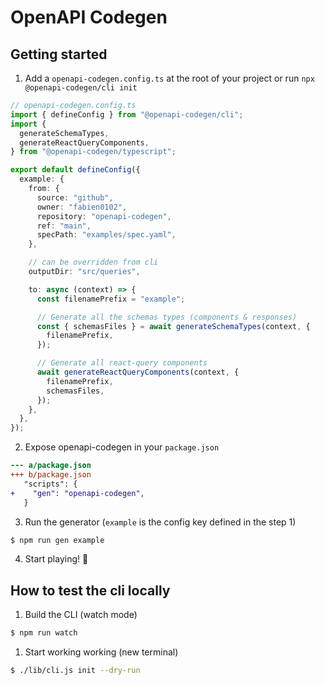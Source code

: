 # OpenAPI Codegen

## Getting started

1. Add a `openapi-codegen.config.ts` at the root of your project or run `npx @openapi-codegen/cli init`

```ts
// openapi-codegen.config.ts
import { defineConfig } from "@openapi-codegen/cli";
import {
  generateSchemaTypes,
  generateReactQueryComponents,
} from "@openapi-codegen/typescript";

export default defineConfig({
  example: {
    from: {
      source: "github",
      owner: "fabien0102",
      repository: "openapi-codegen",
      ref: "main",
      specPath: "examples/spec.yaml",
    },

    // can be overridden from cli
    outputDir: "src/queries",

    to: async (context) => {
      const filenamePrefix = "example";

      // Generate all the schemas types (components & responses)
      const { schemasFiles } = await generateSchemaTypes(context, {
        filenamePrefix,
      });

      // Generate all react-query components
      await generateReactQueryComponents(context, {
        filenamePrefix,
        schemasFiles,
      });
    },
  },
});
```

2. Expose openapi-codegen in your `package.json`

```diff
--- a/package.json
+++ b/package.json
   "scripts": {
+    "gen": "openapi-codegen",
   }
```

3. Run the generator (`example` is the config key defined in the step 1)

```bash
$ npm run gen example
```

4. Start playing! 🥳

## How to test the cli locally

1. Build the CLI (watch mode)

```bash
$ npm run watch
```

1. Start working working (new terminal)

```bash
$ ./lib/cli.js init --dry-run
```

